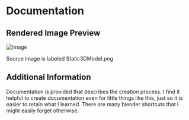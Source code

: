 # Documentation

## Rendered Image Preview

![image](https://github.com/jctaylor719/Blender/assets/43501791/6dca7936-002f-4aaf-842f-6dd3e34c4a3e)

Source image is labeled Static3DModel.png

## Additional Information

Documentation is provided that describes the creation process. I find it helpful to create documentation even for little things like this, just so it is easier to retain what I learned. There are many blender shortcuts that I might easily forget otherwise. 
